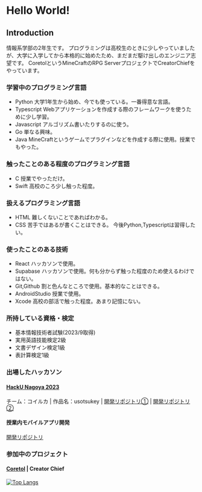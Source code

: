 # Hello World!

## Introduction
情報系学部の2年生です。
プログラミングは高校生のときに少しやっていましたが、大学に入学してから本格的に始めたため、まだまだ駆け出しのエンジニア志望です。
CoretolというMineCraftのRPG ServerプロジェクトでCreatorChiefをやっています。

### 学習中のプログラミング言語
- Python 大学1年生から始め、今でも使っている。一番得意な言語。
- Typescript Webアプリケーションを作成する際のフレームワークを使うために少し学習。
- Javascript アルゴリズム書いたりするのに使う。
- Go 単なる興味。
- Java MineCraftというゲームでプラグインなどを作成する際に使用。授業でもやった。
### 触ったことのある程度のプログラミング言語
- C 授業でやっただけ。
- Swift 高校のころ少し触った程度。
### 扱えるプログラミング言語
- HTML 難しくないことであればわかる。
- CSS 苦手ではあるが書くことはできる。
今後Python,Typescriptは習得したい。
### 使ったことのある技術
- React
  ハッカソンで使用。
- Supabase
  ハッカソンで使用。何も分からず触った程度のため使えるわけではない。
- Git,Github
  割と色んなところで使用。基本的なことはできる。
- AndroidStudio
  授業で使用。
- Xcode
  高校の部活で触った程度。あまり記憶にない。
### 所持している資格・検定
- 基本情報技術者試験(2023/9取得)
- 実用英語技能検定2級
- 文書デザイン検定1級
- 表計算検定1級
### 出場したハッカソン
#### [HackU Nagoya 2023](https://hacku.yahoo.co.jp/hacku2023_nagoya/)
チーム：コイルカ | 
作品名：usotsukey | 
[開発リポジトリ①](https://github.com/calloc134/HACKU-2023-codespaces) | 
[開発リポジトリ②](https://github.com/neruneruna7/koiruka-judgejun-2023)
#### 授業内モバイルアプリ開発
[開発リポジトリ](https://github.com/haruto0707/TaskReview)
### 参加中のプロジェクト
#### [Coretol](https://matchatb.wixsite.com/coretol) | Creator Chief

[![Top Langs](https://github-readme-stats.vercel.app/api/top-langs/?username=haruto0707&layout=compact&theme=onedark)](https://github.com/anuraghazra/github-readme-stats)
